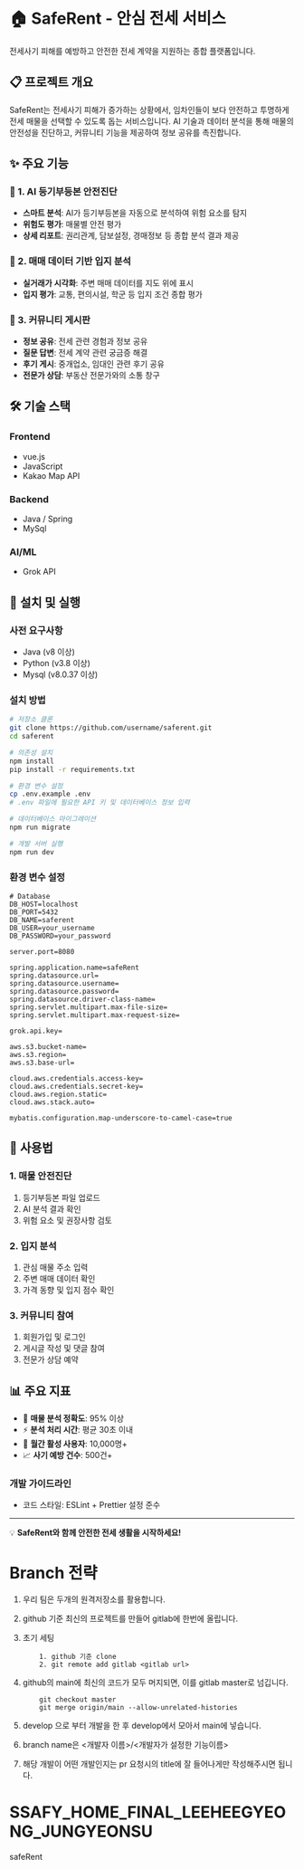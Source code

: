 # 🏠 SafeRent - 안심 전세 서비스

전세사기 피해를 예방하고 안전한 전세 계약을 지원하는 종합 플랫폼입니다.

## 📋 프로젝트 개요

SafeRent는 전세사기 피해가 증가하는 상황에서, 임차인들이 보다 안전하고 투명하게 전세 매물을 선택할 수 있도록 돕는 서비스입니다. AI 기술과 데이터 분석을 통해 매물의 안전성을 진단하고, 커뮤니티 기능을 제공하여 정보 공유를 촉진합니다.

## ✨ 주요 기능

### 🤖 1. AI 등기부등본 안전진단
- **스마트 분석**: AI가 등기부등본을 자동으로 분석하여 위험 요소를 탐지
- **위험도 평가**: 매물별 안전 평가
- **상세 리포트**: 권리관계, 담보설정, 경매정보 등 종합 분석 결과 제공

### 📍 2. 매매 데이터 기반 입지 분석
- **실거래가 시각화**: 주변 매매 데이터를 지도 위에 표시
- **입지 평가**: 교통, 편의시설, 학군 등 입지 조건 종합 평가

### 💬 3. 커뮤니티 게시판
- **정보 공유**: 전세 관련 경험과 정보 공유
- **질문 답변**: 전세 계약 관련 궁금증 해결
- **후기 게시**: 중개업소, 임대인 관련 후기 공유
- **전문가 상담**: 부동산 전문가와의 소통 창구

## 🛠 기술 스택

### Frontend
- vue.js
- JavaScript
- Kakao Map API

### Backend
- Java / Spring
- MySql

### AI/ML
- Grok API

## 🚀 설치 및 실행

### 사전 요구사항
- Java (v8 이상)
- Python (v3.8 이상)
- Mysql (v8.0.37 이상)

### 설치 방법

```bash
# 저장소 클론
git clone https://github.com/username/saferent.git
cd saferent

# 의존성 설치
npm install
pip install -r requirements.txt

# 환경 변수 설정
cp .env.example .env
# .env 파일에 필요한 API 키 및 데이터베이스 정보 입력

# 데이터베이스 마이그레이션
npm run migrate

# 개발 서버 실행
npm run dev
```

### 환경 변수 설정

```env
# Database
DB_HOST=localhost
DB_PORT=5432
DB_NAME=saferent
DB_USER=your_username
DB_PASSWORD=your_password

server.port=8080

spring.application.name=safeRent
spring.datasource.url=
spring.datasource.username=
spring.datasource.password=
spring.datasource.driver-class-name=
spring.servlet.multipart.max-file-size=
spring.servlet.multipart.max-request-size=

grok.api.key=

aws.s3.bucket-name=
aws.s3.region=
aws.s3.base-url=

cloud.aws.credentials.access-key=
cloud.aws.credentials.secret-key=
cloud.aws.region.static=
cloud.aws.stack.auto=

mybatis.configuration.map-underscore-to-camel-case=true
```

## 📱 사용법

### 1. 매물 안전진단
1. 등기부등본 파일 업로드
2. AI 분석 결과 확인
3. 위험 요소 및 권장사항 검토

### 2. 입지 분석
1. 관심 매물 주소 입력
2. 주변 매매 데이터 확인
3. 가격 동향 및 입지 점수 확인

### 3. 커뮤니티 참여
1. 회원가입 및 로그인
2. 게시글 작성 및 댓글 참여
3. 전문가 상담 예약

## 📊 주요 지표

- 🎯 **매물 분석 정확도**: 95% 이상
- ⚡ **분석 처리 시간**: 평균 30초 이내
- 👥 **월간 활성 사용자**: 10,000명+
- 📈 **사기 예방 건수**: 500건+

### 개발 가이드라인
- 코드 스타일: ESLint + Prettier 설정 준수

---

💡 **SafeRent와 함께 안전한 전세 생활을 시작하세요!**


# Branch 전략

1. 우리 팀은 두개의 원격저장소를 활용합니다.
2. github 기준 최신의 프로젝트를 만들어 gitlab에 한번에 올립니다.
3. 초기 세팅
    ```
        1. github 기준 clone
        2. git remote add gitlab <gitlab url>
    ```
4. github의 main에 최신의 코드가 모두 머지되면, 이를 gitlab master로 넘깁니다.
    ```
        git checkout master
        git merge origin/main --allow-unrelated-histories  
    ```

5. develop 으로 부터 개발을 한 후 develop에서 모아서 main에 넣습니다.
6. branch name은 <개발자 이름>/<개발자가 설정한 기능이름>
7. 해당 개발이 어떤 개발인지는 pr 요청시의 title에 잘 들어나게만 작성해주시면 됩니다.


# SSAFY_HOME_FINAL_LEEHEEGYEONG_JUNGYEONSU
safeRent

